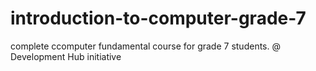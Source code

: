 # introduction-to-computer-grade-7
complete ccomputer fundamental course for grade 7 students. @ Development Hub initiative
